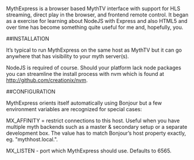 
MythExpress is a browser based MythTV interface with support for HLS streaming, direct play in the browser, and frontend remote control. It began as a exercise for learning about NodeJS with Express and also HTML5 and over time has become something quite useful for me and, hopefully, you.


##INSTALLATION

It’s typical to run MythExpress on the same host as MythTV but it can go anywhere that has visibility to your myth server(s).

NodeJS is required of course. Should your platform lack node packages you can streamline the install process with nvm which is found at http://github.com/creationix/nvm.


##CONFIGURATION

MythExpress orients itself automatically using Bonjour but a few environment variables are recognized for special cases:

MX_AFFINITY = restrict connections to this host. Useful when you have multiple myth backends such as a master & secondary setup or a separate development box. The value has to match Bonjour’s host property exactly, eg. "mythhost.local.".

MX_LISTEN - port which MythExpress should use. Defaults to 6565.
